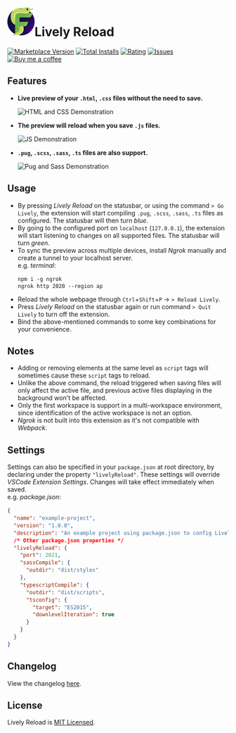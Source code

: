 <img align="left" src="resources/icon.png" alt="App Icon" height="64">

# Lively Reload
[![Marketplace Version](https://img.shields.io/visual-studio-marketplace/v/uahnbu.lively-reload)](https://marketplace.visualstudio.com/items?itemName=uahnbu.lively-reload)
[![Total Installs](https://img.shields.io/visual-studio-marketplace/i/uahnbu.lively-reload)](https://marketplace.visualstudio.com/items?itemName=uahnbu.lively-reload)
[![Rating](https://img.shields.io/visual-studio-marketplace/r/uahnbu.lively-reload)](https://marketplace.visualstudio.com/items?itemName=uahnbu.lively-reload)
[![Issues](https://img.shields.io/github/issues/uahnbu/lively-reload)](https://github.com/uahnbu/lively-reload/issues)
[![Buy me a coffee](https://img.shields.io/badge/Buy%20me%20a%20coffee-bd5fff?logo=buymeacoffee)](https://www.buymeacoffee.com/uahnbu)

## Features
* **Live preview of your `.html`, `.css` files without the need to save.**

  ![HTML and CSS Demonstration](./resources/HtmlCss.gif)
* **The preview will reload when you save `.js` files.**

  ![JS Demonstration](./resources/Js.gif)
* **`.pug`, `.scss`, `.sass`, `.ts` files are also support.**

  ![Pug and Sass Demonstration](./resources/PugSass.gif)
## Usage
* By pressing *Lively Reload* on the statusbar, or using the command `> Go Lively`, the extension will start compiling `.pug`, `.scss`, `.sass`, `.ts` files as configured. The statusbar will then turn *blue*.
* By going to the configured port on `localhost` (`127.0.0.1`), the extension will start listening to changes on all supported files. The statusbar will turn *green*.
* To sync the preview across multiple devices, install *Ngrok* manually and create a tunnel to your localhost server.  
  e.g. *terminal*:
  ```
  npm i -g ngrok
  ngrok http 2020 --region ap
  ```
* Reload the whole webpage through `Ctrl`+`Shift`+`P` → `> Reload Lively`.
* Press *Lively Reload* on the statusbar again or run command `> Quit Lively` to turn off the extension.
* Bind the above-mentioned commands to some key combinations for your convenience.
## Notes
* Adding or removing elements at the same level as `script` tags will sometimes cause these `script` tags to reload.
* Unlike the above command, the reload triggered when saving files will only affect the active file, and previous active files displaying in the background won't be affected.
* Only the first workspace is support in a multi-workspace environment, since identification of the active workspace is not an option.
* *Ngrok* is not built into this extension as it's not compatible with *Webpack*.
## Settings
Settings can also be specified in your `package.json` at root directory, by declaring under the property `"livelyReload"`. These settings will override *VSCode Extension Settings*. Changes will take effect immediately when saved.  
e.g. *package.json*: 
```json
{
  "name": "example-project",
  "version": "1.0.0",
  "description": "An example project using package.json to config Lively Reload",
  /* Other package.json properties */
  "livelyReload": {
    "port": 2021,
    "sassCompile": {
      "outdir": "dist/styles"
    },
    "typescriptCompile": {
      "outdir": "dist/scripts",
      "tsconfig": {
        "target": "ES2015",
        "downlevelIteration": true
      }
    }
  }
}
```
## Changelog
View the changelog [here](./CHANGELOG.md).
## License
Lively Reload is [MIT Licensed](./LICENSE).